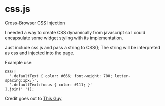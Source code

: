 css.js
======

Cross-Browser CSS Injection

I needed a way to create CSS dynamically from javascript so I could encapsulate some widget styling with its implementation.

Just include css.js and pass a string to CSS();  The string will be interpreted as css and injected into the page.

Example use:

    CSS([
      '.defaultText { color: #666; font-weight: 700; letter-spacing:1px;}',
      '.defaultText:focus { color: #111; }'
    ].join(' '));


Credit goes out to [This Guy](http://stackoverflow.com/questions/524696/how-to-create-a-style-tag-with-javascript#answer-524721).
